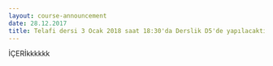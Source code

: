 ```yaml
---
layout: course-announcement
date: 28.12.2017
title: Telafi dersi 3 Ocak 2018 saat 18:30'da Derslik D5'de yapılacaktır.
---
```

İÇERİkkkkkk